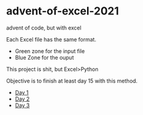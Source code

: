 # advent-of-excel-2021
advent of code, but with excel


Each Excel file has the same format.
- Green zone for the input file
- Blue Zone for the ouput

This project is shit, but Excel>Python

Objective is to finish at least day 15 with this method.

- [Day 1](https://github.com/JulesMalard30/advent-of-excel-2021/blob/main/day-01.xlsx)
- [Day 2](https://github.com/JulesMalard30/advent-of-excel-2021/blob/main/day-02.xlsx)
- [Day 3](https://github.com/JulesMalard30/advent-of-excel-2021/blob/main/day-03.xlsx)
